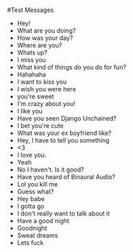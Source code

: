 #Test Messages

- Hey!
- What are you doing?
- How was your day?
- Where are you?
- Whats up?
- I miss you
- What kind of things do you do for fun?
- Hahahaha
- I want to kiss you
- I wish you were here
- you're sweet
- I'm crazy about you!
- I like you
- Have you seen Django Unchained?
- I bet you're cute
- What was your ex boyfriend like?
- Hey, I have to tell you something
- <3
- I love you.
- Yeah
- No I haven't. Is it good?
- Have you heard of Binaural Audio?
- Lol you kill me
- Guess what?
- Hey babe
- I gotta go
- I don't really want to talk about it
- Have a good night
- Goodnight
- Sweat dreams
- Lets fuck
